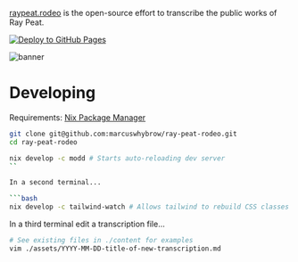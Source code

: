 [raypeat.rodeo](https://raypeat.rodeo) is the open-source effort to transcribe
the public works of Ray Peat.

[![Deploy to GitHub Pages](https://github.com/marcuswhybrow/ray-peat-rodeo/actions/workflows/gh-pages.yml/badge.svg)](https://github.com/marcuswhybrow/ray-peat-rodeo/actions/workflows/gh-pages.yml)

![banner](https://raw.githubusercontent.com/marcuswhybrow/ray-peat-rodeo/back-to-go/internal/assets/docs/ray-peat-rodeo-banner.png)

# Developing

Requirements: [Nix Package Manager](https://nixos.org/download.html#download-nix)

```bash
git clone git@github.com:marcuswhybrow/ray-peat-rodeo.git
cd ray-peat-rodeo

nix develop -c modd # Starts auto-reloading dev server
``

In a second terminal...

```bash
nix develop -c tailwind-watch # Allows tailwind to rebuild CSS classes
```

In a third terminal edit a transcription file... 

```bash
# See existing files in ./content for examples
vim ./assets/YYYY-MM-DD-title-of-new-transcription.md
```
